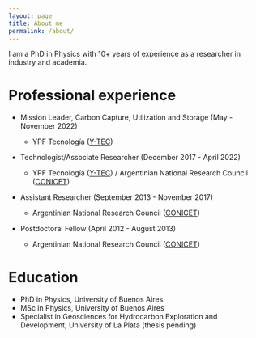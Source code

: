 ```yaml
---
layout: page
title: About me
permalink: /about/
---
```


I am a PhD in Physics with 10+ years of experience as a researcher in industry and academia.

# Professional experience

- Mission Leader, Carbon Capture, Utilization and Storage (May - November 2022)
    - YPF Tecnología ([Y-TEC](https://www.y-tec.com.ar/#/))

- Technologist/Associate Researcher (December 2017 - April 2022)
    - YPF Tecnología ([Y-TEC](https://www.y-tec.com.ar/#/)) / Argentinian National Research Council ([CONICET](https://www.conicet.gov.ar/?lan=en))

- Assistant Researcher (September 2013 - November 2017)
    - Argentinian National Research Council ([CONICET](https://www.conicet.gov.ar/?lan=en))

- Postdoctoral Fellow (April 2012 - August 2013)
    - Argentinian National Research Council ([CONICET](https://www.conicet.gov.ar/?lan=en))


# Education

- PhD in Physics, University of Buenos Aires
- MSc in Physics, University of Buenos Aires
- Specialist in Geosciences for Hydrocarbon Exploration and Development, University of La Plata (thesis pending)



<!-- This is the base Jekyll theme. You can find out more info about customizing your Jekyll theme, as well as basic Jekyll usage documentation at [jekyllrb.com](https://jekyllrb.com/)

You can find the source code for Minima at GitHub:
[jekyll][jekyll-organization] /
[minima](https://github.com/jekyll/minima)

You can find the source code for Jekyll at GitHub:
[jekyll][jekyll-organization] /
[jekyll](https://github.com/jekyll/jekyll)


[jekyll-organization]: https://github.com/jekyll -->

